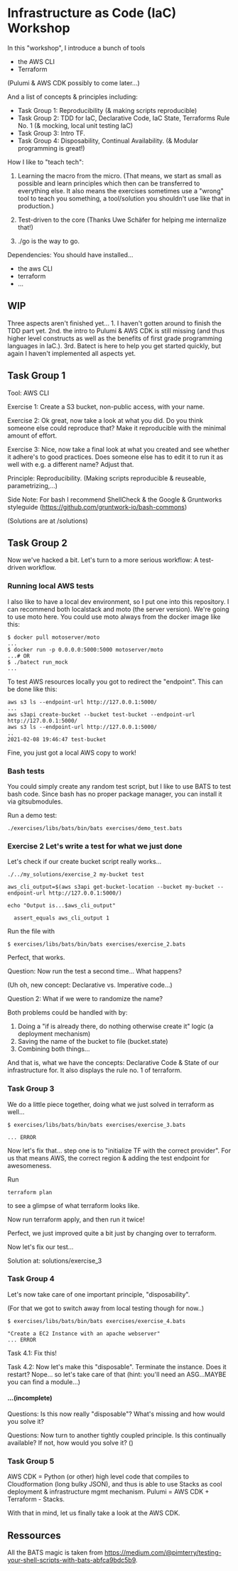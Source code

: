 # Infrastructure as Code (IaC) Workshop

In this "workshop", I introduce a bunch of tools

- the AWS CLI
- Terraform

(Pulumi & AWS CDK possibly to come later...)

And a list of concepts & principles including:

- Task Group 1: Reproducibility (& making scripts reproducible)
- Task Group 2: TDD for IaC, Declarative Code, IaC State, Terraforms Rule No. 1 (& mocking, local unit testing IaC)
- Task Group 3: Intro TF.
- Task Group 4: Disposability, Continual Availability. (& Modular programming is great!)

How I like to "teach tech":

1.  Learning the macro from the micro. (That means, we start as small as possible and learn principles which then can be transferred to everything else. It also means the exercises sometimes use a "wrong" tool to teach you something, a tool/solution you shouldn't use like that in production.)

2.  Test-driven to the core (Thanks Uwe Schäfer for helping me internalize that!)

3.  ./go is the way to go.

Dependencies: You should have installed...

- the aws CLI
- terraform
- ...

## WIP

Three aspects aren't finished yet... 1. I haven't gotten around to finish the TDD part yet. 2nd. the intro to Pulumi & AWS CDK is still missing (and thus higher level constructs as well as the benefits of first grade programming languages in IaC.).
3rd. Batect is here to help you get started quickly, but again I haven't implemented all aspects yet.

## Task Group 1

Tool: AWS CLI

Exercise 1: Create a S3 bucket, non-public access, with your name.

Exercise 2: Ok great, now take a look at what you did. Do you think
someone else could reproduce that? Make it reproducible with the minimal
amount of effort.

Exercise 3: Nice, now take a final look at what you created and see whether
it adhere's to good practices. Does someone else has to edit it to run it
as well with e.g. a different name? Adjust that.

Principle: Reproducibility. (Making scripts reproducible & reuseable,
parametrizing,...)

Side Note: For bash I recommend ShellCheck & the Google & Gruntworks
styleguide (https://github.com/gruntwork-io/bash-commons)

(Solutions are at /solutions)

## Task Group 2

Now we've hacked a bit. Let's turn to a more serious workflow: A test-driven
workflow.

### Running local AWS tests

I also like to have a local dev environment, so I put one into this repository.
I can recommend both localstack and moto (the server version). We're going
to use moto here. You could use moto always from the docker image like this:

```
$ docker pull motoserver/moto
...
$ docker run -p 0.0.0.0:5000:5000 motoserver/moto
...# OR
$ ./batect run_mock
...
```

To test AWS resources locally you got to redirect the "endpoint". This can be
done like this:

```
aws s3 ls --endpoint-url http://127.0.0.1:5000/
...
aws s3api create-bucket --bucket test-bucket --endpoint-url http://127.0.0.1:5000/
aws s3 ls --endpoint-url http://127.0.0.1:5000/
..
2021-02-08 19:46:47 test-bucket
```

Fine, you just got a local AWS copy to work!

### Bash tests

You could simply create any random test script, but I like to use BATS to
test bash code. Since bash has no proper package manager, you can install it via
gitsubmodules.

Run a demo test:

```
./exercises/libs/bats/bin/bats exercises/demo_test.bats
```

### Exercise 2 Let's write a test for what we just done

Let's check if our create bucket script really works...

```
./../my_solutions/exercise_2 my-bucket test

aws_cli_output=$(aws s3api get-bucket-location --bucket my-bucket --endpoint-url http://127.0.0.1:5000/)

echo "Output is...$aws_cli_output"

  assert_equals aws_cli_output 1
```

Run the file with

```
$ exercises/libs/bats/bin/bats exercises/exercise_2.bats
```

Perfect, that works.

Question: Now run the test a second time... What happens?

(Uh oh, new concept: Declarative vs. Imperative code...)

Question 2: What if we were to randomize the name?

Both problems could be handled with by:

1.  Doing a "if is already there, do nothing otherwise create it" logic (a deployment mechanism)
2.  Saving the name of the bucket to file (bucket.state)
3.  Combining both things...

And that is, what we have the concepts: Declarative Code & State of our
infrastructure for. It also displays the rule no. 1 of terraform.

### Task Group 3

We do a little piece together, doing what we just solved
in terraform as well...

```
$ exercises/libs/bats/bin/bats exercises/exercise_3.bats

... ERROR
```

Now let's fix that... step one is to "initialize TF with the correct provider".
For us that means AWS, the correct region & adding the test endpoint for
awesomeness.

Run

```
terraform plan
```

to see a glimpse of what terraform looks like.

Now run terraform apply, and then run it twice!

Perfect, we just improved quite a bit just by changing over to terraform.

Now let's fix our test...

Solution at: solutions/exercise_3

### Task Group 4

Let's now take care of one important principle, "disposability".

(For that we got to switch away from local testing though for now..)

```
$ exercises/libs/bats/bin/bats exercises/exercise_4.bats

"Create a EC2 Instance with an apache webserver"
... ERROR
```

Task 4.1: Fix this!

Task 4.2: Now let's make this "disposable". Terminate the instance. Does it restart?
Nope... so let's take care of that (hint: you'll need an ASG...MAYBE you can
find a module...)

#### ...(incomplete)

Questions: Is this now really "disposable"? What's missing
and how would you solve it?

Questions: Now turn to another tightly coupled principle. Is this continually available?
If not, how would you solve it? ()

### Task Group 5

AWS CDK = Python (or other) high level code that compiles to Cloudformation
(long bulky JSON), and thus is able to use Stacks as cool deployment &
infrastructure mgmt mechanism.
Pulumi = AWS CDK + Terraform - Stacks.

With that in mind, let us finally take a look at the AWS CDK.

## Ressources

All the BATS magic is taken from https://medium.com/@pimterry/testing-your-shell-scripts-with-bats-abfca9bdc5b9.
